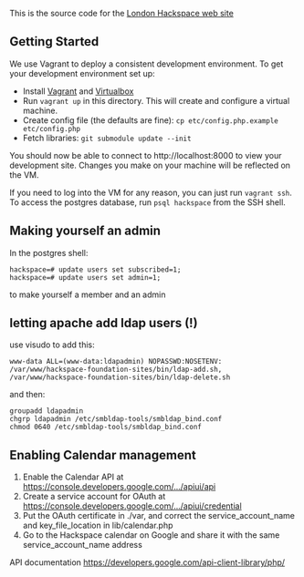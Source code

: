 This is the source code for the [London Hackspace web site](https://london.hackspace.org.uk)

## Getting Started

We use Vagrant to deploy a consistent development environment. To get
your development environment set up:

* Install [Vagrant](https://www.vagrantup.com/downloads.html) and [Virtualbox](https://www.virtualbox.org/)
* Run `vagrant up` in this directory. This will create and configure a virtual machine.
* Create config file (the defaults are fine): `cp etc/config.php.example etc/config.php`
* Fetch libraries: `git submodule update --init`

You should now be able to connect to http://localhost:8000 to view your
development site. Changes you make on your machine will be reflected
on the VM.

If you need to log into the VM for any reason, you can just run
`vagrant ssh`. To access the postgres database, run `psql
hackspace` from the SSH shell.

## Making yourself an admin
In the postgres shell:

    hackspace=# update users set subscribed=1;
    hackspace=# update users set admin=1;

to make yourself a member and an admin

## letting apache add ldap users (!)
use visudo to add this:

    www-data ALL=(www-data:ldapadmin) NOPASSWD:NOSETENV: /var/www/hackspace-foundation-sites/bin/ldap-add.sh, /var/www/hackspace-foundation-sites/bin/ldap-delete.sh

and then:

    groupadd ldapadmin
    chgrp ldapadmin /etc/smbldap-tools/smbldap_bind.conf
    chmod 0640 /etc/smbldap-tools/smbldap_bind.conf

## Enabling Calendar management
1. Enable the Calendar API at https://console.developers.google.com/.../apiui/api
2. Create a service account for OAuth at https://console.developers.google.com/.../apiui/credential
3. Put the OAuth certificate in ./var, and correct the service_account_name and key_file_location in lib/calendar.php
4. Go to the Hackspace calendar on Google and share it with the same service_account_name address

API documentation https://developers.google.com/api-client-library/php/

